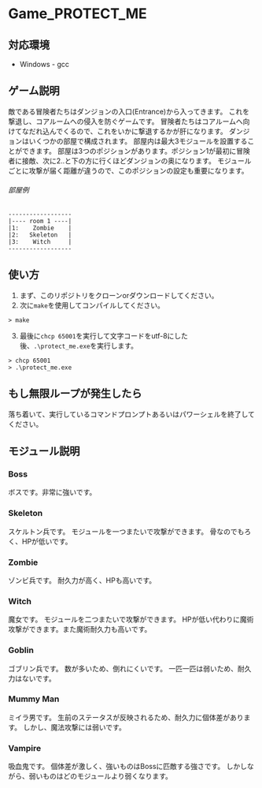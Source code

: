 # Game_PROTECT_ME
## 対応環境
- Windows - gcc
## ゲーム説明
敵である冒険者たちはダンジョンの入口(Entrance)から入ってきます。
これを撃退し、コアルームへの侵入を防ぐゲームです。
冒険者たちはコアルームへ向けてなだれ込んでくるので、これをいかに撃退するかが肝になります。
ダンジョンはいくつかの部屋で構成されます。
部屋内は最大3モジュールを設置することができます。
部屋は3つのポジションがあります。ポジション1が最初に冒険者に接敵、次に2..と下の方に行くほどダンジョンの奥になります。
モジュールごとに攻撃が届く距離が違うので、このポジションの設定も重要になります。

###### 部屋例
```
------------------
|---- room 1 ----|
|1:    Zombie    |
|2:   Skeleton   |
|3:    Witch     |
------------------
```

## 使い方
1. まず、このリポジトリをクローンorダウンロードしてください。
2. 次に`make`を使用してコンパイルしてください。
```
> make
```
3. 最後に`chcp 65001`を実行して文字コードをutf-8にした後、`.\protect_me.exe`を実行します。
```
> chcp 65001
> .\protect_me.exe
```


## もし無限ループが発生したら
落ち着いて、実行しているコマンドプロンプトあるいはパワーシェルを終了してください。

## モジュール説明
### Boss
ボスです。非常に強いです。
### Skeleton
スケルトン兵です。
モジュールを一つまたいで攻撃ができます。
骨なのでもろく、HPが低いです。
### Zombie
ゾンビ兵です。
耐久力が高く、HPも高いです。
### Witch
魔女です。
モジュールを二つまたいで攻撃ができます。
HPが低い代わりに魔術攻撃ができます。また魔術耐久力も高いです。
### Goblin
ゴブリン兵です。
数が多いため、倒れにくいです。
一匹一匹は弱いため、耐久力はないです。
### Mummy Man
ミイラ男です。
生前のステータスが反映されるため、耐久力に個体差があります。
しかし、魔法攻撃には弱いです。
### Vampire
吸血鬼です。
個体差が激しく、強いものはBossに匹敵する強さです。
しかしながら、弱いものはどのモジュールより弱くなります。